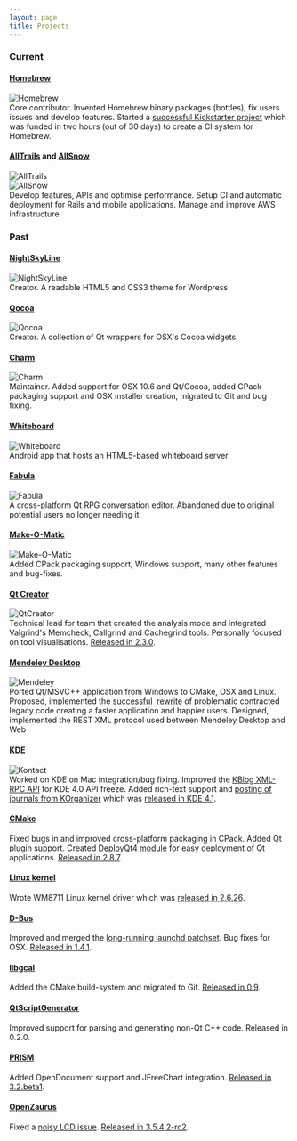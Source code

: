 ```yaml
---
layout: page
title: Projects
---
```

### Current
#### [Homebrew](https://github.com/mxcl/homebrew)
![Homebrew](/images/a/homebrew.png)  
Core contributor. Invented Homebrew binary packages (bottles), fix users issues and develop features. Started a [successful Kickstarter project](http://www.kickstarter.com/brew-test-bot) which was funded in two hours (out of 30 days) to create a CI system for Homebrew.

#### [AllTrails](https://alltrails.com) and [AllSnow](https://allsnow.com)
![AllTrails](/images/a/alltrails.png)  
![AllSnow](/images/a/allsnow.png)  
Develop features, APIs and optimise performance. Setup CI and automatic deployment for Rails and mobile applications. Manage and improve AWS infrastructure.

### Past
#### [NightSkyLine](https://github.com/mikemcquaid/NightSkyLine)
![NightSkyLine](/images/a/nightskyline.png)  
Creator. A readable HTML5 and CSS3 theme for Wordpress.

#### [Qocoa](https://github.com/mikemcquaid/Qocoa)
![Qocoa](/images/a/qocoa.png)  
Creator. A collection of Qt wrappers for OSX's Cocoa widgets.

#### [Charm](https://github.com/KDAB/Charm)
![Charm](/images/a/charm.png)  
Maintainer. Added support for OSX 10.6 and Qt/Cocoa, added CPack packaging support and OSX installer creation, migrated to Git and bug fixing.

#### [Whiteboard](https://github.com/mikemcquaid/Whiteboard)
![Whiteboard](/images/a/whiteboard.png)  
Android app that hosts an HTML5-based whiteboard server.

#### [Fabula](https://github.com/mikemcquaid/Fabula)
![Fabula](/images/a/fabula.png)  
A cross-platform Qt RPG conversation editor. Abandoned due to original potential users no longer needing it.

#### [Make-O-Matic](https://github.com/KDAB/Make-O-Matic)
![Make-O-Matic](/images/a/make-o-matic.png)  
Added CPack packaging support, Windows support, many other features and bug-fixes.

#### [Qt Creator](http://qt.gitorious.org/qt-creator)
![QtCreator](/images/a/qtcreator.png)  
Technical lead for team that created the analysis mode and integrated Valgrind's Memcheck, Callgrind and Cachegrind tools. Personally focused on tool visualisations. [Released in 2.3.0](http://labs.qt.nokia.com/2011/09/01/qt-creator-2-3-0-released/).

#### [Mendeley Desktop](http://www.mendeley.com/download-mendeley-desktop/)
![Mendeley](/images/a/mendeley.png)  
Ported Qt/MSVC++ application from Windows to CMake, OSX and Linux. Proposed, implemented the [successful](http://blog.mendeley.com/academic-features/mendeley-desktop-the-mvc-strikes-back/)&nbsp; [rewrite](http://blog.mendeley.com/academic-features/mendeley-desktop-the-about-dialogue-and-the-refactor/) of problematic contracted legacy code creating a faster application and happier users. Designed, implemented the REST XML protocol used between Mendeley Desktop and Web

#### [KDE](http://kde.org/)
![Kontact](/images/a/kontact.png)  
Worked on KDE on Mac integration/bug fixing. Improved the [KBlog XML-RPC API](http://api.kde.org/4.0-api/kdepimlibs-apidocs/kblog/html/index.html) for KDE 4.0 API freeze. Added rich-text support and [posting of journals from KOrganizer](http://mikemcquaid.com/2008/09/27/kde-blog-from-korganizer-howto/) which was [released in KDE 4.1](http://www.kde.org/announcements/4.1/).

#### [CMake](http://www.cmake.org/)
Fixed bugs in and improved cross-platform packaging in CPack. Added Qt plugin support. Created [DeployQt4 module](http://mikemcquaid.com/2012/01/deploying-qt-applications-with-deployqt4/) for easy deployment of Qt applications. [Released in 2.8.7](http://www.kitware.com/news/home/browse/CMake?2012_01_02&CMake+2.8.7+Now+Available).

#### [Linux kernel](http://www.kernel.org/)
Wrote WM8711 Linux kernel driver which was [released in 2.6.26](https://github.com/mirrors/linux-2.6/commit/bd6d417743d941c3e5eabb21abbcac9737f11061).

#### [D-Bus](http://www.freedesktop.org/wiki/Software/dbus)
Improved and merged the [long-running launchd patchset](https://bugs.freedesktop.org/show_bug.cgi?id=14259). Bug fixes for OSX. [Released in 1.4.1](http://dbus.freedesktop.org/doc/NEWS).

#### [libgcal](http://code.google.com/p/libgcal/)
Added the CMake build-system and migrated to Git. [Released in 0.9](http://gitorious.org/libgcal/libgcal/blobs/master/Changelog.txt).

#### [QtScriptGenerator](http://code.google.com/p/qtscriptgenerator/)
Improved support for parsing and generating non-Qt C++ code. Released in 0.2.0.

#### [PRISM](http://www.prismmodelchecker.org/people.php)
Added OpenDocument support and JFreeChart integration. [Released in 3.2.beta1](http://www.prismmodelchecker.org/doc/CHANGELOG.txt).

#### [OpenZaurus](http://openzaurus.org)
Fixed a [noisy LCD issue](http://bugs.openembedded.org/show_bug.cgi?id=1316). [Released in 3.5.4.2-rc2](http://marcin.juszkiewicz.com.pl/2006/09/02/openzaurus-3542-rc2/).
